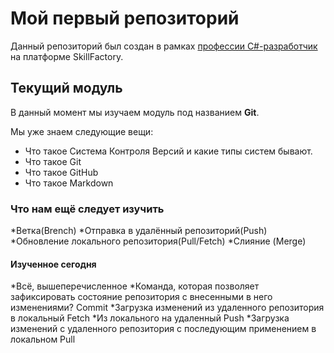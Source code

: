 # Мой первый репозиторий

Данный репозиторий был создан в рамках [профессии C#-разработчик](https://skillfactory.ru/csharp) на платформе SkillFactory.

## Текущий модуль
В данный момент мы изучаем модуль под названием **Git**.

Мы уже знаем следующие вещи:
* Что такое Система Контроля Версий и какие типы систем бывают.
* Что такое Git
* Что такое GitHub
* Что такое Markdown


### Что нам ещё следует изучить
*Ветка(Brench)
*Отправка в удалённый репозиторий(Push)
*Обновление локального репозитория(Pull/Fetch)
*Слияние (Merge)



#### Изученное сегодня
*Всё, вышеперечисленное
*Команда, которая позволяет зафиксировать состояние репозитория с внесенными в него изменениями? Commit
*Загрузка изменений из удаленного репозитория в локальный Fetch
*Из локального на удаленный Push 
*Загрузка изменений с удаленного репозитория с последующим применением в локальном Pull
